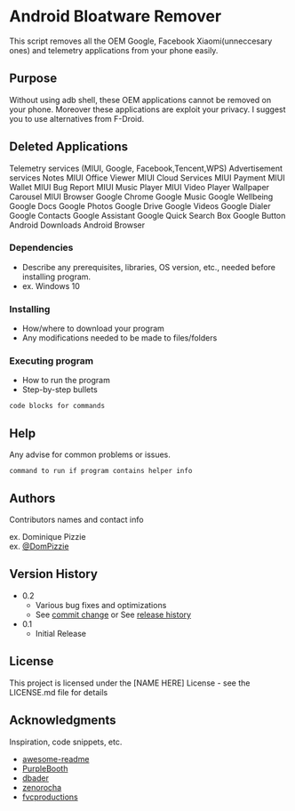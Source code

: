 # Android Bloatware Remover

This script removes all the OEM Google, Facebook Xiaomi(unneccesary ones) and telemetry applications from your phone easily.
## Purpose  
Without using adb shell, these OEM applications cannot be removed on your phone. Moreover these applications are exploit your privacy. I suggest you to use alternatives from F-Droid.

## Deleted Applications
Telemetry services (MIUI, Google, Facebook,Tencent,WPS)
Advertisement services
Notes
MIUI Office Viewer
MIUI Cloud Services
MIUI Payment
MIUI Wallet
MIUI Bug Report
MIUI Music Player
MIUI Video Player
Wallpaper Carousel 
MIUI Browser
Google Chrome
Google Music
Google Wellbeing
Google Docs
Google Photos
Google Drive
Google Videos
Google Dialer
Google Contacts
Google Assistant
Google Quick Search Box
Google Button
Android Downloads
Android Browser





### Dependencies

* Describe any prerequisites, libraries, OS version, etc., needed before installing program.
* ex. Windows 10

### Installing

* How/where to download your program
* Any modifications needed to be made to files/folders

### Executing program

* How to run the program
* Step-by-step bullets
```
code blocks for commands
```

## Help

Any advise for common problems or issues.
```
command to run if program contains helper info
```

## Authors

Contributors names and contact info

ex. Dominique Pizzie  
ex. [@DomPizzie](https://twitter.com/dompizzie)

## Version History

* 0.2
    * Various bug fixes and optimizations
    * See [commit change]() or See [release history]()
* 0.1
    * Initial Release

## License

This project is licensed under the [NAME HERE] License - see the LICENSE.md file for details

## Acknowledgments

Inspiration, code snippets, etc.
* [awesome-readme](https://github.com/matiassingers/awesome-readme)
* [PurpleBooth](https://gist.github.com/PurpleBooth/109311bb0361f32d87a2)
* [dbader](https://github.com/dbader/readme-template)
* [zenorocha](https://gist.github.com/zenorocha/4526327)
* [fvcproductions](https://gist.github.com/fvcproductions/1bfc2d4aecb01a834b46)
